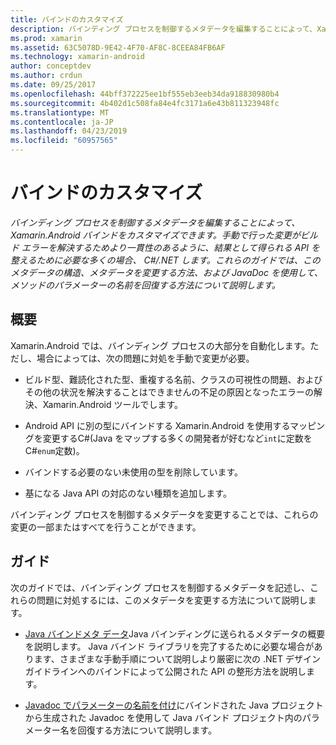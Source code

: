 ```yaml
---
title: バインドのカスタマイズ
description: バインディング プロセスを制御するメタデータを編集することによって、Xamarin.Android バインドをカスタマイズできます。 手動で行った変更がビルド エラーを解決するためより一貫性のあるように、結果として得られる API を整えるために必要な多くの場合、 C#/.NET します。 これらのガイドでは、このメタデータの構造、メタデータを変更する方法、および JavaDoc を使用して、メソッドのパラメーターの名前を回復する方法について説明します。
ms.prod: xamarin
ms.assetid: 63C5078D-9E42-4F70-AF8C-8CEEA84FB6AF
ms.technology: xamarin-android
author: conceptdev
ms.author: crdun
ms.date: 09/25/2017
ms.openlocfilehash: 44bff372225ee1bf555eb3eeb34da918830980b4
ms.sourcegitcommit: 4b402d1c508fa84e4fc3171a6e43b811323948fc
ms.translationtype: MT
ms.contentlocale: ja-JP
ms.lasthandoff: 04/23/2019
ms.locfileid: "60957565"
---
```

# <a name="customizing-bindings"></a>バインドのカスタマイズ

_バインディング プロセスを制御するメタデータを編集することによって、Xamarin.Android バインドをカスタマイズできます。手動で行った変更がビルド エラーを解決するためより一貫性のあるように、結果として得られる API を整えるために必要な多くの場合、 C#/.NET します。これらのガイドでは、このメタデータの構造、メタデータを変更する方法、および JavaDoc を使用して、メソッドのパラメーターの名前を回復する方法について説明します。_


## <a name="overview"></a>概要
 
Xamarin.Android では、バインディング プロセスの大部分を自動化します。ただし、場合によっては、次の問題に対処を手動で変更が必要。

-   ビルド型、難読化された型、重複する名前、クラスの可視性の問題、およびその他の状況を解決することはできませんの不足の原因となったエラーの解決、Xamarin.Android ツールでします。 

-   Android API に別の型にバインドする Xamarin.Android を使用するマッピングを変更するC#(Java をマップする多くの開発者が好むなど`int`に定数をC#`enum`定数)。

-   バインドする必要のない未使用の型を削除しています。 

-   基になる Java API の対応のない種類を追加します。 

バインディング プロセスを制御するメタデータを変更することでは、これらの変更の一部またはすべてを行うことができます。


## <a name="guides"></a>ガイド

次のガイドでは、バインディング プロセスを制御するメタデータを記述し、これらの問題に対処するには、このメタデータを変更する方法について説明します。

-   [Java バインドメタ データ](~/android/platform/binding-java-library/customizing-bindings/java-bindings-metadata.md)Java バインディングに送られるメタデータの概要を説明します。
    Java バインド ライブラリを完了するために必要な場合があります、さまざまな手動手順について説明しより厳密に次の .NET デザイン ガイドラインへのバインドによって公開された API の整形方法を説明します。

-   [Javadoc でパラメーターの名前を付け](~/android/platform/binding-java-library/customizing-bindings/naming-parameters-with-javadoc.md)にバインドされた Java プロジェクトから生成された Javadoc を使用して Java バインド プロジェクト内のパラメーター名を回復する方法について説明します。


 


